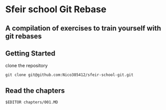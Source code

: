 # Sfeir school Git Rebase
## A compilation of exercises to train yourself with git rebases

## Getting Started

clone the repository

```
git clone git@github.com:Nico385412/sfeir-school-git.git
```

## Read the chapters

```
$EDITOR chapters/001.MD
```